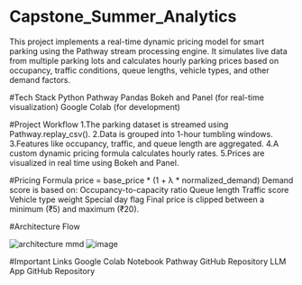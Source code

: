 # Capstone_Summer_Analytics
This project implements a real-time dynamic pricing model for smart parking using the Pathway stream processing engine. It simulates live data from multiple parking lots and calculates hourly parking prices based on occupancy, traffic conditions, queue lengths, vehicle types, and other demand factors.

#Tech Stack
Python
Pathway
Pandas
Bokeh and Panel (for real-time visualization)
Google Colab (for development)

#Project Workflow
1.The parking dataset is streamed using Pathway.replay_csv().
2.Data is grouped into 1-hour tumbling windows.
3.Features like occupancy, traffic, and queue length are aggregated.
4.A custom dynamic pricing formula calculates hourly rates.
5.Prices are visualized in real time using Bokeh and Panel.

#Pricing Formula
price = base_price * (1 + λ * normalized_demand)
Demand score is based on:
Occupancy-to-capacity ratio
Queue length
Traffic score
Vehicle type weight
Special day flag
Final price is clipped between a minimum (₹5) and maximum (₹20).

#Architecture Flow


![architecture mmd](https://github.com/user-attachments/assets/5564f66d-131f-4fe4-8a5b-f93a4360d12e)
![image](https://github.com/user-attachments/assets/a6df0800-c570-4ad4-b7f5-3cc954a4e7e6)


#Important Links
Google Colab Notebook
Pathway GitHub Repository
LLM App GitHub Repository
